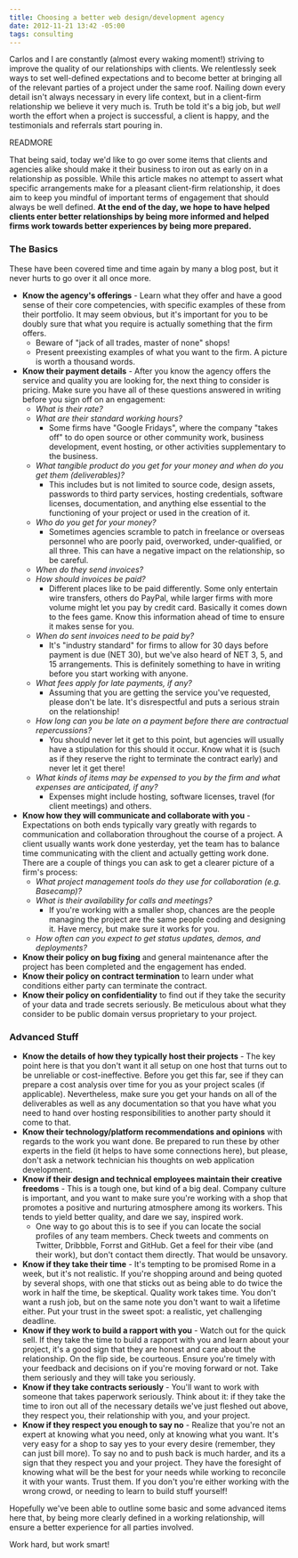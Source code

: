 ```yaml
---
title: Choosing a better web design/development agency
date: 2012-11-21 13:42 -05:00
tags: consulting
---
```


Carlos and I are constantly (almost every waking moment!) striving to improve the quality of our relationships with clients. We relentlessly seek ways to set well-defined expectations and to become better at bringing all of the relevant parties of a project under the same roof. Nailing down every detail isn't always necessary in every life context, but in a client-firm relationship we believe it very much is. Truth be told it's a big job, but *well* worth the effort when a project is successful, a client is happy, and the testimonials and referrals start pouring in.

READMORE

That being said, today we'd like to go over some items that clients and agencies alike should make it their business to iron out as early on in a relationship as possible. While this article makes no attempt to assert what specific arrangements make for a pleasant client-firm relationship, it does aim to keep you mindful of important terms of engagement that should always be well defined. **At the end of the day, we hope to have helped clients enter better relationships by being more informed and helped firms work towards better experiences by being more prepared.**

### The Basics

These have been covered time and time again by many a blog post, but it never hurts to go over it all once more.

- **Know the agency's offerings** - Learn what they offer and have a good sense of their core competencies, with specific examples of these from their portfolio. It may seem obvious, but it's important for you to be doubly sure that what you require is actually something that the firm offers.
  - Beware of "jack of all trades, master of none" shops!
  - Present preexisting examples of what you want to the firm. A picture is worth a thousand words.
- **Know their payment details** - After you know the agency offers the service and quality you are looking for, the next thing to consider is pricing. Make sure you have all of these questions answered in writing before you sign off on an engagement:
  - *What is their rate?*
  - *What are their standard working hours?*
    - Some firms have "Google Fridays", where the company "takes off" to do open source or other community work, business development, event hosting, or other activities supplementary to the business.
  - *What tangible product do you get for your money and when do you get them (deliverables)?*
    - This includes but is not limited to source code, design assets, passwords to third party services, hosting credentials, software licenses, documentation, and anything else essential to the functioning of your project or used in the creation of it.
  - *Who do you get for your money?*
    - Sometimes agencies scramble to patch in freelance or overseas personnel who are poorly paid, overworked, under-qualified, or all three. This can have a negative impact on the relationship, so be careful.
  - *When do they send invoices?*
  - *How should invoices be paid?*
    - Different places like to be paid differently. Some only entertain wire transfers, others do PayPal, while larger firms with more volume might let you pay by credit card. Basically it comes down to the fees game. Know this information ahead of time to ensure it makes sense for you.
  - *When do sent invoices need to be paid by?*
    - It's "industry standard" for firms to allow for 30 days before payment is due (NET 30), but we've also heard of NET 3, 5, and 15 arrangements. This is definitely something to have in writing before you start working with anyone.
  - *What fees apply for late payments, if any?*
    - Assuming that you are getting the service you've requested, please don't be late. It's disrespectful and puts a serious strain on the relationship!
  - *How long can you be late on a payment before there are contractual repercussions?*
    - You should never let it get to this point, but agencies will usually have a stipulation for this should it occur. Know what it is (such as if they reserve the right to terminate the contract early) and never let it get there!
  - *What kinds of items may be expensed to you by the firm and what expenses are anticipated, if any?*
    - Expenses might include hosting, software licenses, travel (for client meetings) and others.
- **Know how they will communicate and collaborate with you** - Expectations on both ends typically vary greatly with regards to communication and collaboration throughout the course of a project. A client usually wants work done yesterday, yet the team has to balance time communicating with the client and actually getting work done. There are a couple of things you can ask to get a clearer picture of a firm's process:
  - *What project management tools do they use for collaboration (e.g. Basecamp)?*
  - *What is their availability for calls and meetings?*
    - If you're working with a smaller shop, chances are the people managing the project are the same people coding and designing it. Have mercy, but make sure it works for you.
  - *How often can you expect to get status updates, demos, and deployments?*
- **Know their policy on bug fixing** and general maintenance after the project has been completed and the engagement has ended.
- **Know their policy on contract termination** to learn under what conditions either party can terminate the contract.
- **Know their policy on confidentiality** to find out if they take the security of your data and trade secrets seriously. Be meticulous about what they consider to be public domain versus proprietary to your project.

### Advanced Stuff

- **Know the details of how they typically host their projects** - The key point here is that you don't want it all setup on one host that turns out to be unreliable or cost-ineffective. Before you get this far, see if they can prepare a cost analysis over time for you as your project scales (if applicable). Nevertheless, make sure you get your hands on all of the deliverables as well as any documentation so that you have what you need to hand over hosting responsibilities to another party should it come to that.
- **Know their technology/platform recommendations and opinions** with regards to the work you want done. Be prepared to run these by other experts in the field (it helps to have some connections here), but please, don't ask a network technician his thoughts on web application development.
- **Know if their design and technical employees maintain their creative freedoms** - This is a tough one, but kind of a big deal. Company culture is important, and you want to make sure you're working with a shop that promotes a positive and nurturing atmosphere among its workers. This tends to yield better quality, and dare we say, inspired work.
  - One way to go about this is to see if you can locate the social profiles of any team members. Check tweets and comments on Twitter, Dribbble, Forrst and GitHub. Get a feel for their vibe (and their work), but don't contact them directly. That would be unsavory.
- **Know if they take their time** - It's tempting to be promised Rome in a week, but it's not realistic. If you're shopping around and being quoted by several shops, with one that sticks out as being able to do twice the work in half the time, be skeptical. Quality work takes time. You don't want a rush job, but on the same note you don't want to wait a lifetime either. Put your trust in the sweet spot: a realistic, yet challenging deadline.
- **Know if they work to build a rapport with you** - Watch out for the quick sell. If they take the time to build a rapport with you and learn about your project, it's a good sign that they are honest and care about the relationship. On the flip side, be courteous. Ensure you're timely with your feedback and decisions on if you're moving forward or not. Take them seriously and they will take you seriously.
- **Know if they take contracts seriously** - You'll want to work with someone that takes paperwork seriously. Think about it: if they take the time to iron out all of the necessary details we've just fleshed out above, they respect you, their relationship with you, and your project.
- **Know if they respect you enough to say no** - Realize that you're not an expert at knowing what you need, only at knowing what you want. It's very easy for a shop to say yes to your every desire (remember, they can just bill more). To say no and to push back is much harder, and its a sign that they respect you and your project. They have the foresight of knowing what will be the best for your needs while working to reconcile it with your wants. Trust them. If you don't you're either working with the wrong crowd, or needing to learn to build stuff yourself!

Hopefully we've been able to outline some basic and some advanced items here that, by being more clearly defined in a working relationship, will ensure a better experience for all parties involved.

Work hard, but work smart!
